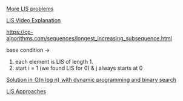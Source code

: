 [More LIS problems](https://github.com/MAZHARMIK/Interview_DS_Algo/tree/master/DP/LIS%20%26%20Variants)

[LIS Video Explanation](https://www.youtube.com/watch?v=E6us4nmXTHs)

https://cp-algorithms.com/sequences/longest_increasing_subsequence.html

base condition -> 

1. each element is LIS of length 1.
2. start i = 1 (we found LIS for 0) & j always starts at 0


[Solution in  O(n log n)  with dynamic programming and binary search](https://cp-algorithms.com/sequences/longest_increasing_subsequence.html#solution-in-on-log-n-with-dynamic-programming-and-binary-search)


[LIS Approaches](https://leetcode.com/problems/longest-increasing-subsequence/discuss/1326308)